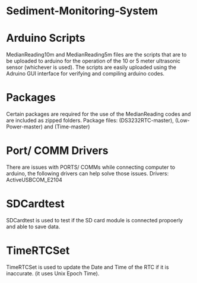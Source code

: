 # Sediment-Monitoring-System
# Arduino Scripts
  MedianReading10m and MedianReading5m files are the scripts that are to be uploaded to arduino for the operation of the 10 or 5 meter ultrasonic sensor (whichever is used).
The scripts are easily uploaded using the Adruino GUI interface for verifying and compiling arduino codes.

# Packages 
Certain packages are required for the use of the MedianReading codes and are included as zipped folders.
    Package files: (DS3232RTC-master), (Low-Power-master) and (Time-master)
    
# Port/ COMM Drivers 
There are issues with PORTS/ COMMs while connecting computer to arduino, the following drivers can help solve those issues.
    Drivers: ActiveUSBCOM_E2104

# SDCardtest 
SDCardtest is used to test if the SD card module is connected propoerly and able to save data.

# TimeRTCSet 
TimeRTCSet is used to update the Date and Time of the RTC if it is inaccurate. (it uses Unix Epoch Time).
